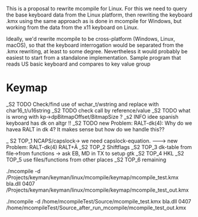 
This is a proposal to rewrite  mcompile for Linux.  For this we need to  query the base keyboard data from the Linux platform, then rewriting the keyboard .kmx using the same approach as is done in mcompile for Windows, but working from the data from the x11 keyboard on Linux.

Ideally, we'd rewrite mcompile to be cross-platform (Windows, Linux, macOS), so that the keyboard interrogation would be separated from the .kmx rewriting, at least to some degree. Nevertheless it would probably be easiest to start from a standalone implementation. 
Sample program that reads US basic keyboard and compares to key value group

# Keymap

_S2 TODO Check/find use of wchar_t/wstring and replace with char16_t/u16string
_S2 TODO check call by reference/value
_S2 TODO what is wrong with kp->dpBitmapOffset/BitmapSize ?
_s2 INFO idee spanish keyboard has dk on altgr !!
_S2 TODO new Problem: RALT-dk(4): Why do we havea RALT in dk 4? It makes sense but how do we handle this??

_   S2 TOP_1 NCAPS/capslock-> we need capslock-equation. ---> new Problem: RALT-dk(4)  RALT+Ä
_S2 TOP_2 Shiftflags
   _S2 TOP_3 dk-table from file->from functions -> ask EB, MD in TX to setup gtk
   _S2 TOP_4 HKL
   _S2 TOP_5 use files/functions from other places
_S2 TOP_6 remaining


./mcompile -d /Projects/keyman/keyman/linux/mcompile/keymap/mcompile_test.kmx bla.dll 0407 /Projects/keyman/keyman/linux/mcompile/keymap/mcompile_test_out.kmx

./mcompile -d     /home/mcompileTest/Source/mcompile_test.kmx bla.dll 0407 /home/mcompileTest/Source_after_run_mcompile/mcompile_test_out.kmx
